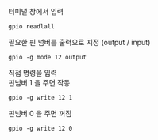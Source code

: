 터미널 창에서 입력
```
gpio readlall
```

필요한 핀 넘버를 출력으로 지정 (output / input)
```
gpio -g mode 12 output
```

직접 명령을 입력  
핀넘버 1 을 주면 작동 

```
gpio -g write 12 1
```

핀넘버 0 을 주면 꺼짐
```
gpio -g write 12 0
```

